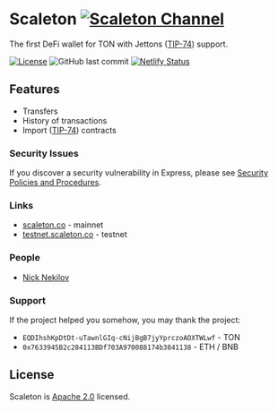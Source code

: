 # Scaleton [![Scaleton Channel](https://badgen.net/badge/follow/@Scaleton/blue?icon=telegram)](https://t.me/Scaleton)

The first DeFi wallet for TON with Jettons ([TIP-74](https://github.com/ton-blockchain/TIPs/issues/74)) support.

[![License](https://img.shields.io/badge/License-Apache_2.0-blue.svg)](https://opensource.org/licenses/Apache-2.0)
![GitHub last commit](https://img.shields.io/github/last-commit/scaleton-co/scaleton)
[![Netlify Status](https://api.netlify.com/api/v1/badges/b75479d1-492e-4d7e-add3-4449638200a4/deploy-status)](https://scaleton.co)

## Features

* Transfers
* History of transactions
* Import ([TIP-74](https://github.com/ton-blockchain/TIPs/issues/74)) contracts

### Security Issues

If you discover a security vulnerability in Express, please see [Security Policies and Procedures](SECURITY.md).

### Links

* [scaleton.co](https://scaleton.co) - mainnet
* [testnet.scaleton.co](https://testnet.scaleton.co) - testnet

### People

* [Nick Nekilov](https://t.me/NickNekilov)

### Support

If the project helped you somehow, you may thank the project:

* `EQDIhshKpDtDt-uTawnlGIq-cNijBgB7jyYprczoAOXTWLwf` - TON
* `0x7633945B2c284113BDf703A970088174b3841138` - ETH / BNB

## License

Scaleton is [Apache 2.0](LICENSE) licensed.
